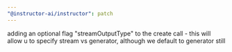 ```yaml
---
"@instructor-ai/instructor": patch
---
```


adding an optional flag "streamOutputType" to the create call - this will allow u to specify stream vs generator, although we default to generator still
